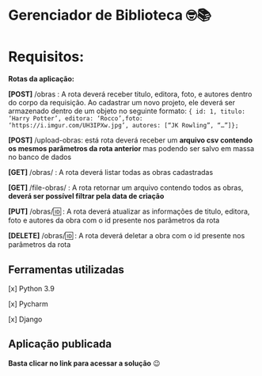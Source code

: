 # Gerenciador de Biblioteca 🤓📚


# **Requisitos:**

**Rotas da aplicação:**

**[POST]** /obras : A rota deverá receber titulo, editora, foto, e autores dentro do corpo da requisição. Ao cadastrar um novo projeto, ele deverá ser armazenado dentro de um objeto no seguinte formato: 
```{ id: 1, titulo: ‘Harry Potter’, editora: ‘Rocco’,foto: ‘https://i.imgur.com/UH3IPXw.jpg’, autores: [“JK Rowling”, “…”]};```

**[POST]** /upload-obras: está rota deverá receber um **arquivo csv contendo os mesmos parâmetros da rota anterior** mas podendo ser salvo em massa no banco de dados  

**[GET]** /obras/ : A rota deverá listar todas as obras cadastradas

**[GET]** /file-obras/ : A rota retornar um arquivo contendo todos as obras, **deverá ser possível filtrar pela data de criação**

**[PUT]** /obras/:id: : A rota deverá atualizar as informações de titulo, editora, foto e autores da obra com o id presente nos parâmetros da rota

**[DELETE]** /obras/:id: : A rota deverá deletar a obra com o id presente nos parâmetros da rota

## Ferramentas utilizadas

[x] Python 3.9

[x] Pycharm

[x] Django

## Aplicação publicada

**Basta clicar no link para acessar a solução** 😉
